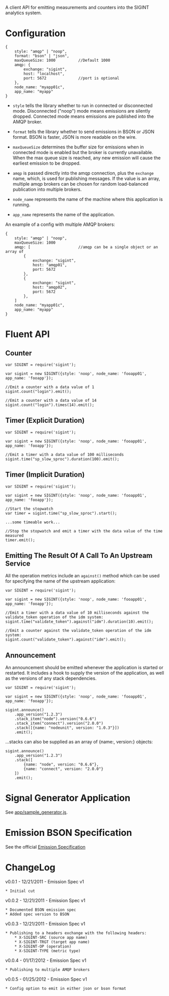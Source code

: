 A client API for emitting measurements and counters into the SIGINT analytics system.

Configuration
=============
	{
		style: "amqp" | "noop",
		format: "bson" | "json",
		maxQueueSize: 1000			//Default 1000
		amqp: {
			exchange: "sigint",
			host: "localhost",
			port: 5672				//port is optional
		},
		node_name: "myapp01c",
		app_name: "myapp"
	}

* `style` tells the library whether to run in connected or disconnected mode. Disconnected ("noop") mode means emissions are silently dropped.  Connected mode means emissions are published into the AMQP broker.

* `format` tells the library whether to send emissions in BSON or JSON format.  BSON is faster, JSON is more readable on the wire.

* `maxQueueSize` determines the buffer size for emissions when in connected mode is enabled but the broker is currently unavailable.  When the max queue size is reached, any new emission will cause the earliest emission to be dropped.

* `amqp` is passed directly into the amqp connection, plus the `exchange` name, which, is used for publishing messages.  If the value is an array, multiple amqp brokers can be chosen for random load-balanced publication into multiple brokers.

* `node_name` represents the name of the machine where this application is running.

* `app_name` represents the name of the application.

An example of a config with multiple AMQP brokers:

	{
		style: "amqp" | "noop",
		maxQueueSize: 1000
		amqp: [						//amqp can be a single object or an array of
			{
				exchange: "sigint",
				host: "amqp01",
				port: 5672
			},
			{
				exchange: "sigint",
				host: "amqp02",
				port: 5672
			},
		]
		node_name: "myapp01c",
		app_name: "myapp"
	}

Fluent API
==========

Counter
-------
	var SIGINT = require('sigint');

	var sigint = new SIGINT({style: 'noop', node_name: 'fooapp01', app_name: 'fooapp'});

	//Emit a counter with a data value of 1
	sigint.count("login").emit();

	//Emit a counter with a data value of 14
	sigint.count("login").times(14).emit();


Timer (Explicit Duration)
-------------------------
	var SIGINT = require('sigint');

	var sigint = new SIGINT({style: 'noop', node_name: 'fooapp01', app_name: 'fooapp'});

	//Emit a timer with a data value of 100 milliseconds
	sigint.time("sp_slow_sproc").duration(100).emit();


Timer (Implicit Duration)
-------------------------
	var SIGINT = require('sigint');

	var sigint = new SIGINT({style: 'noop', node_name: 'fooapp01', app_name: 'fooapp'});

	//Start the stopwatch
	var timer = sigint.time("sp_slow_sproc").start();

	...some timeable work...
	
	//Stop the stopwatch and emit a timer with the data value of the time measured
	timer.emit(); 

Emitting The Result Of A Call To An Upstream Service
----------------------------------------------------
All the operation metrics include an `against()` method which can be used for specifying the name of the upstream application:

	var SIGINT = require('sigint');

	var sigint = new SIGINT({style: 'noop', node_name: 'fooapp01', app_name: 'fooapp'});

	//Emit a timer with a data value of 10 milliseconds against the validate_token operation of the idm system:
	sigint.time("validate_token").against("idm").duration(10).emit();
	
	//Emit a counter against the validate_token operation of the idm system:
	sigint.count("validate_token").against("idm").emit();

Announcement
------------
An announcement should be emitted whenever the application is started or restarted.  It includes a hook to supply the version of the application, as well as the versions of any stack dependencies.

	var SIGINT = require('sigint');

	var sigint = new SIGINT({style: 'noop', node_name: 'fooapp01', app_name: 'fooapp'});

	sigint.announce()
		.app_version("1.2.3")
		.stack_item("node").version("0.6.6")
		.stack_item("connect").version("2.0.0")
		.stack([{name: "nodeunit", version: "1.0.3"}])
		.emit();

...stacks can also be supplied as an array of {name:, version:} objects:

	sigint.announce()
		.app_version("1.2.3")
		.stack([
			{name: "node", version: "0.6.6"},
			{name: "connect", version: "2.0.0"}
		])
		.emit();

Signal Generator Application
============================
See [app/sample_generator.js](./app/sample_generator.html).

Emission BSON Specification
===========================
See the official [Emission Specification](emission_spec.html)

ChangeLog
=========

v0.0.1 - 12/21/2011 - Emission Spec v1
	
	* Initial cut

v0.0.2 - 12/21/2011 - Emission Spec v1

	* Documented BSON emission spec
	* Added spec version to BSON

v0.0.3 - 12/21/2011 - Emission Spec v1

	* Publishing to a headers exchange with the following headers:
		* X-SIGINT-SRC (source app name)
		* X-SIGINT-TRGT (target app name)
		* X-SIGINT-OP (operation)
		* X-SIGINT-TYPE (metric type)

v0.0.4 - 01/17/2012 - Emission Spec v1

	* Publishing to multiple AMQP brokers

v0.0.5 - 01/25/2012 - Emission Spec v1
	
	* Config option to emit in either json or bson format